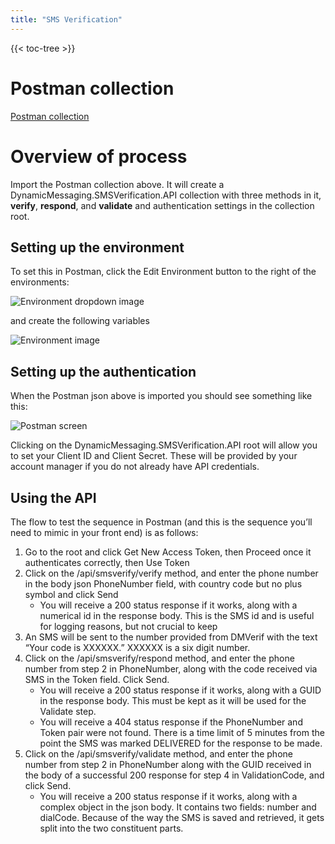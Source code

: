 ```yaml
---
title: "SMS Verification"
---
```


{{< toc-tree >}}


# Postman collection

[Postman collection](/files/dynamicmessaging.smsverification.api.postman_collection.json)

# Overview of process

Import the Postman collection above. It will create a DynamicMessaging.SMSVerification.API collection with three methods in it, **verify**, **respond**, and **validate** and authentication settings in the collection root.

## Setting up the environment

To set this in Postman, click the Edit Environment button to the right of the environments:

![Environment dropdown image](/img/smsverification-settingupenvironmentdropdown.png)

and create the following variables

![Environment image](/img/smsverification-settingupenvironment.png)

## Setting up the authentication

When the Postman json above is imported you should see something like this:

![Postman screen](/img/smsverification-settingupauthentication.png)

Clicking on the DynamicMessaging.SMSVerification.API root will allow you to set your Client ID and Client Secret. These will be provided by your account manager if you do not already have API credentials.

## Using the API

The flow to test the sequence in Postman (and this is the sequence you’ll need to mimic in your front end) is as follows:

1. Go to the root and click Get New Access Token, then Proceed once it authenticates correctly, then Use Token
2. Click on the /api/smsverify/verify method, and enter the phone number in the body json PhoneNumber field, with country code but no plus symbol and click Send
     * You will receive a 200 status response if it works, along with a numerical id in the response body. This is the SMS id and is useful for logging reasons, but not crucial to keep
3. An SMS will be sent to the number provided from DMVerif with the text “Your code is XXXXXX.” XXXXXX is a six digit number.
4. Click on the /api/smsverify/respond method, and enter the phone number from step 2 in PhoneNumber, along with the code received via SMS in the Token field. Click Send.
     * You will receive a 200 status response if it works, along with a GUID in the response body. This must be kept as it will be used for the Validate step.
     * You will receive a 404 status response if the PhoneNumber and Token pair were not found. There is a time limit of 5 minutes from the point the SMS was marked DELIVERED for the response to be made.
5. Click on the /api/smsverify/validate method, and enter the phone number from step 2 in PhoneNumber along with the GUID received in the body of a successful 200 response for step 4 in ValidationCode, and click Send.
     * You will receive a 200 status response if it works, along with a complex object in the json body. It contains two fields: number and dialCode. Because of the way the SMS is saved and retrieved, it gets split into the two constituent parts.

